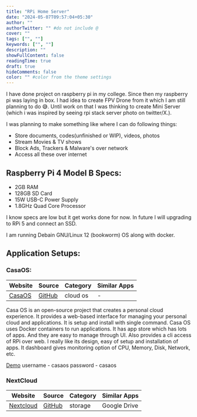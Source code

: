 ```yaml
---
title: "RPi Home Server"
date: "2024-05-07T09:57:04+05:30"
author: ""
authorTwitter: "" #do not include @
cover: ""
tags: ["", ""]
keywords: ["", ""]
description: ""
showFullContent: false
readingTime: true
draft: true
hideComments: false
color: "" #color from the theme settings
---
```


I have done project on raspberry pi in my college. Since then my raspberry pi was laying in box. I had idea to create FPV Drone from it which I am still planning to do 😅. Until work on that I was thinking to create Mini Server (which i was inspired by seeing rpi stack server photo on twitter/X.).

I was planning to make something like where I can do following things:

- Store documents, codes(unfinished or WIP), videos, photos
- Stream Movies & TV shows
- Block Ads, Trackers & Malware's over network
- Access all these over internet

## Raspberry Pi 4 Model B Specs:

- 2GB RAM
- 128GB SD Card
- 15W USB-C Power Supply
- 1.8GHz Quad Core Processor

I know specs are low but it get works done for now. In future I will upgrading to RPi 5 and connect an SSD.

I am running Debain GNU/Linux 12 (bookworm) OS along with docker.

## Application Setups:

### CasaOS:

| Website                                          | Source                                           | Category | Similar Apps |
| ------------------------------------------------ | ------------------------------------------------ | -------- | ------------ |
| [CasaOS](https://github.com/IceWhaleTech/CasaOS) | [GitHub](https://github.com/IceWhaleTech/CasaOS) | cloud os | -            |

Casa OS is an open-source project that creates a personal cloud experience. It provides a web-based interface for managing your personal cloud and applications. It is setup and install with single command. Casa OS uses Docker containers to run applications. It has app store which has lots of apps. And they are easy to manage through UI. Also provides a cli access of RPi over web. I really like its design, easy of setup and installation of apps. It dashboard gives monitoring option of CPU, Memory, Disk, Network, etc.

[Demo](http://demo.casaos.io/)
username - casaos
password - casaos

### NextCloud

| Website                             | Source                                        | Category | Similar Apps |
| ----------------------------------- | --------------------------------------------- | -------- | ------------ |
| [Nextcloud](https://nextcloud.com/) | [GitHub](https://github.com/nextcloud/server) | storage  | Google Drive |
